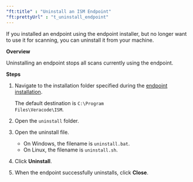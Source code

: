 ```yaml
---
"ft:title" : "Uninstall an ISM Endpoint"
"ft:prettyUrl" : "t_uninstall_endpoint"
---
```


If you installed an endpoint using the endpoint installer, but no longer want to use it for scanning, you can uninstall it from your machine.

<p font-size="13pt"><b>Overview</b></p>

Uninstalling an endpoint stops all scans currently using the endpoint.

<p font-size="13pt"><b>Steps</b></p>

1.  Navigate to the installation folder specified during the [endpoint installation](https://docs.veracode.com/r/t_create_endpoint).

    The default destination is <code>C:\Program Files\Veracode\ISM</code>.

2.  Open the `uninstall` folder.

3.  Open the uninstall file.

    -   On Windows, the filename is `uninstall.bat`.
    -   On Linux, the filename is `uninstall.sh`.

4.  Click **Uninstall**.

5.  When the endpoint successfully uninstalls, click **Close**.


